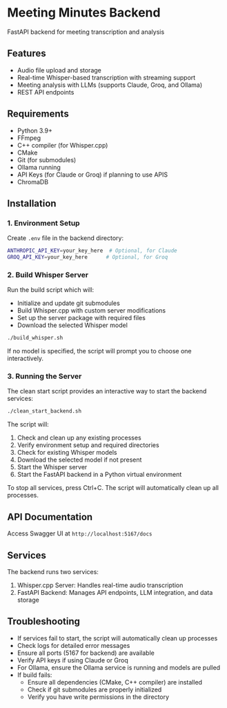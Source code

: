 # Meeting Minutes Backend

FastAPI backend for meeting transcription and analysis

## Features
- Audio file upload and storage
- Real-time Whisper-based transcription with streaming support
- Meeting analysis with LLMs (supports Claude, Groq, and Ollama)
- REST API endpoints

## Requirements
- Python 3.9+
- FFmpeg
- C++ compiler (for Whisper.cpp)
- CMake
- Git (for submodules)
- Ollama running
- API Keys (for Claude or Groq) if planning to use APIS
- ChromaDB

## Installation

### 1. Environment Setup
Create `.env` file in the backend directory:
```bash
ANTHROPIC_API_KEY=your_key_here  # Optional, for Claude
GROQ_API_KEY=your_key_here      # Optional, for Groq
```

### 2. Build Whisper Server
Run the build script which will:
- Initialize and update git submodules
- Build Whisper.cpp with custom server modifications
- Set up the server package with required files
- Download the selected Whisper model

```bash
./build_whisper.sh
```

If no model is specified, the script will prompt you to choose one interactively.

### 3. Running the Server
The clean start script provides an interactive way to start the backend services:

```bash
./clean_start_backend.sh
```

The script will:
1. Check and clean up any existing processes
2. Verify environment setup and required directories
3. Check for existing Whisper models
4. Download the selected model if not present
5. Start the Whisper server
6. Start the FastAPI backend in a Python virtual environment

To stop all services, press Ctrl+C. The script will automatically clean up all processes.

## API Documentation
Access Swagger UI at `http://localhost:5167/docs`

## Services
The backend runs two services:
1. Whisper.cpp Server: Handles real-time audio transcription
2. FastAPI Backend: Manages API endpoints, LLM integration, and data storage


## Troubleshooting
- If services fail to start, the script will automatically clean up processes
- Check logs for detailed error messages
- Ensure all ports (5167 for backend) are available
- Verify API keys if using Claude or Groq
- For Ollama, ensure the Ollama service is running and models are pulled
- If build fails:
  - Ensure all dependencies (CMake, C++ compiler) are installed
  - Check if git submodules are properly initialized
  - Verify you have write permissions in the directory

